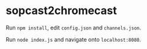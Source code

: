 # sopcast2chromecast

Run ```npm install```, edit ```config.json``` and ```channels.json```.

Run ```node index.js``` and navigate onto ```localhost:8080```.
